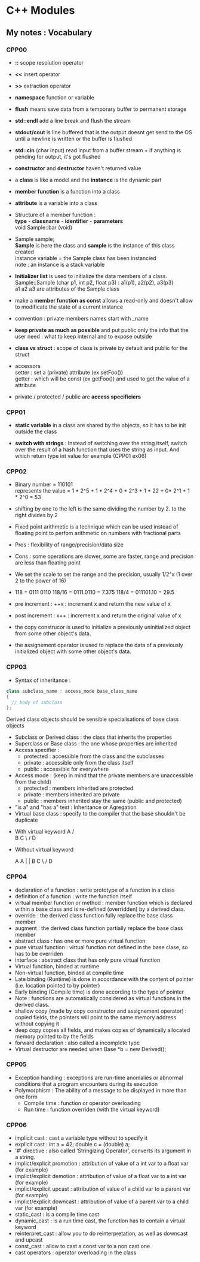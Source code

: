 # C++ Modules

## My notes : Vocabulary
### CPP00

* <strong>::</strong> scope resolution operator
* <strong><<</strong> insert operator
* <strong>>></strong> extraction operator
* <strong>namespace</strong> function or variable
* <strong>flush</strong> means save data from a temporary buffer to permanent storage
* <strong>std::endl</strong> add a line break and flush the stream
* <strong>stdout/cout</strong> is line buffered that is the output doesnt get send to the OS until a newline is written or the buffer is flushed
* <strong>std::cin</strong> (char input) read input from a buffer stream + if anything is pending for output, it's got flushed
* <strong>constructor</strong> and <strong>destructor</strong> haven't returned value
* a <strong>class</strong> is like a model and the <strong>instance</strong> is the dynamic part
* <strong>member function</strong> is a function into a class
* <strong>attribute</strong> is a variable into a class
* Structure of a member function :
<br><strong>type</strong> - <strong>classname</strong> - <strong>identifier</strong> - <strong>parameters</strong> <br> void Sample::bar (void)

* Sample sample;
<br> <strong>Sample</strong> is here the class and <strong>sample</strong> is the instance of this class created
<br>instance variable = the Sample class has been instancied
<br> note : an instance is a stack variable

* <strong>Initializer list</strong> is used to initialize the data members of a class.
<br>Sample::Sample (char p1, int p2, float p3) : a1(p1), a2(p2), a3(p3)
<br> a1 a2 a3 are attributes of the Sample class

* make a <strong>member function as const</strong> allows a read-only and doesn't allow to modificate the state of a current instance

* convention : private members names start with _name
* <strong>keep private as much as possible</strong> and put public only the info that the user need : what to keep internal and to expose outside
* <strong>class vs struct</strong> : scope of class is private by default and public for the struct

* accessors
<br> setter : set a (private) attribute (ex setFoo())
<br> getter : which will be const (ex getFoo()) and used to get the value of a attribute

* private / protected / public are <strong>access specificiers</strong>

### CPP01

* <strong>static variable</strong> in a class are shared by the objects,
so it has to be init outside the class

* <strong>switch with strings</strong> :
Instead of switching over the string itself, switch over the result of a hash function that uses the string as input. And which return type int value for example (CPP01 ex06)

### CPP02

* Binary number = 110101
<br> represents the value = 1 * 2^5 + 1 * 2^4 + 0 * 2^3 + 1 * 22 + 0* 2^1 + 1 * 2^0 = 53

* shifting by one to the left is the same dividing the number by 2. to the right divides by 2
* Fixed point arithmetic is a technique which can be used instead of floating point to perfom arithmetic
  on numbers with fractional parts
* Pros : flexibility of range/precision/data size
* Cons : some operations are slower, some are faster, range and precision are less than floating point
* We set the scale to set the range and the precision, usually 1/2^x (1 over 2 to the power of 16)
* 118 = 0111 0110
118/16 = 0111.0110 = 7.375
118/4 = 011101.10 = 29.5

* pre increment : ++x : increment x and return the new value of x
* post increment : x++ : increment x and return the original value of x
* the copy construcor is used to initialize a previously uninitialized object from some other object's data.
* the assignement operator is used to replace the data of a previously initialized object with some other object's data.

### CPP03

* Syntax of inheritance :
```c++
class subclass_name : access_mode base_class_name
{
  // body of subclass
};
```
Derived class objects should be sensible specialisations of base class objects

* Subclass or Derived class : the class that inherits the properties
* Superclass or Base class : the one whose properties are inherited
* Access specifier :
  - protected : accessible from the class and the subclasses
  - private : accessible only from the class itself
  - public : accessible for everywhere
* Access mode :
(keep in mind that the private members are unaccessible from the child)
  - protected : members inherited are protected
  -  private : members inherited are private
  - public : members inherited stay the same (public and protected)
* "is a" and "has a" test : Inheritance or Agregation
* Virtual base class : specify to the compiler that the base shouldn't be duplicate

- With virtual keyword
    A
  /   \
 B     C
  \   /
    D

- Without virtual keyword

  A   A
  |   |
  B   C
   \ /
    D

### CPP04

* declaration of a function : write prototype of a function in a class
* definition of a function : write the function itself
* virtual member function or method :  member function which is declared within a base class and is re-defined (overridden) by a derived class.
* override : the derived class function fully replace the base class member
* augment : the derived class function partially replace the base class member
* abstract class : has one or more pure virtual function
* pure virtual function : virtual function not defined in the base clase, so has to be overriden
* interface : abstract class that has only pure virtual function
* Virtual function, binded at runtime
* Non-virtual function, binded at compile time
* Late binding (Runtime) is done in accordance with the content of pointer (i.e. location pointed to by pointer)
* Early binding (Compile time) is done according to the type of pointer
* Note : functions are automatically considered as virtual functions in the derived class.
* shallow copy (made by copy constructor and assignement operator) : copied fields, the pointers will point to the same memory address without copying it
* deep copy copies all fields, and makes copies of dynamically allocated memory pointed to by the fields
* forward declaration : also called a incomplete type
* Virtual destructor are needed when Base *b = new Derived();

### CPP05

* Exception handling : exceptions are run-time anomalies or abnormal conditions that a program encounters during its execution
* Polymorphism :  The ability of a message to be displayed in more than one form
  - Compile time : function or operator overloading
  - Run time : function overriden (with the virtual keyword)

### CPP06

* implicit cast : cast a variable type without to specify it
* explicit cast : int a = 42; double c = (double) a;
* '#' directive :  also called ‘Stringizing Operator’, converts its argument in a string.
* implict/explicit promotion : attribution of value of a int var to a float var (for example)
* implict/explicit demotion : attribution of value of a float var to a int var (for example)
* implict/explicit upcast : attribution of value of a child var to a parent var (for example)
* implict/explicit downcast : attribution of value of a parent var to a child var (for example)
* static_cast<type> : is a compile time cast
* dynamic_cast<type> : is a run time cast, the function has to contain a virtual keyword
* reinterpret_cast<type> : allow you to do reinterpretation, as well as downcast and upcast
* const_cast<type> : allow to cast a const var to a non cast one
* cast operators : operator overloading in the class
